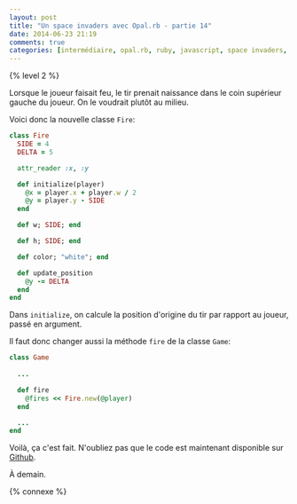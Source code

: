 ```yaml
---
layout: post
title: "Un space invaders avec Opal.rb - partie 14"
date: 2014-06-23 21:19
comments: true
categories: [intermédiaire, opal.rb, ruby, javascript, space invaders, jeu]
---
```


{% level 2 %}

Lorsque le joueur faisait feu, le tir prenait naissance dans le coin
supérieur gauche du joueur. On le voudrait plutôt au milieu.

<!-- more -->

Voici donc la nouvelle classe `Fire`:

``` ruby app/fire.rb
class Fire
  SIDE = 4
  DELTA = 5

  attr_reader :x, :y

  def initialize(player)
    @x = player.x + player.w / 2
    @y = player.y - SIDE
  end

  def w; SIDE; end

  def h; SIDE; end

  def color; "white"; end

  def update_position
    @y -= DELTA
  end
end
```

Dans `initialize`, on calcule la position d'origine du tir par rapport
au joueur, passé en argument.

Il faut donc changer aussi la méthode `fire` de la classe `Game`:

``` ruby
class Game
  
  ...

  def fire
    @fires << Fire.new(@player)
  end

  ...
end
```

Voilà, ça c'est fait. N'oubliez pas que le code est maintenant disponible
sur [Github](https://github.com/lkdjiin/space-invaders-in-opal-rb).

<script id='fb33k8u'>(function(i){var f,s=document.getElementById(i);f=document.createElement('iframe');f.src='//api.flattr.com/button/view/?uid=lkdjiin&url='+encodeURIComponent(document.URL);f.title='Flattr';f.height=62;f.width=55;f.style.borderWidth=0;s.parentNode.insertBefore(f,s);})('fb33k8u');</script>

À demain.

{% connexe %}
